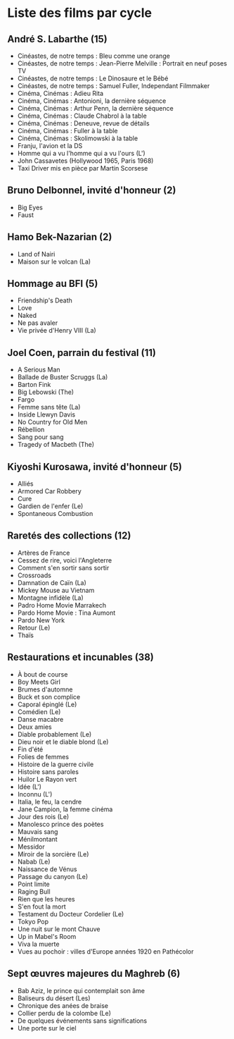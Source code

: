 # Liste des films par cycle

## André S. Labarthe (15)

  * Cinéastes, de notre temps : Bleu comme une orange  
  * Cinéastes, de notre temps : Jean-Pierre Melville : Portrait en neuf poses TV  
  * Cinéastes, de notre temps : Le Dinosaure et le Bébé  
  * Cinéastes, de notre temps : Samuel Fuller, Independant Filmmaker  
  * Cinéma, Cinémas : Adieu Rita  
  * Cinéma, Cinémas : Antonioni, la dernière séquence  
  * Cinéma, Cinémas : Arthur Penn, la dernière séquence  
  * Cinéma, Cinémas : Claude Chabrol à la table  
  * Cinéma, Cinémas : Deneuve, revue de détails  
  * Cinéma, Cinémas : Fuller à la table  
  * Cinéma, Cinémas : Skolimowski à la table  
  * Franju, l'avion et la DS  
  * Homme qui a vu l'homme qui a vu l'ours (L')  
  * John Cassavetes (Hollywood 1965, Paris 1968)  
  * Taxi Driver mis en pièce par Martin Scorsese

## Bruno Delbonnel, invité d'honneur (2)

  * Big Eyes  
  * Faust

## Hamo Bek-Nazarian (2)

  * Land of Nairi  
  * Maison sur le volcan (La)

## Hommage au BFI (5)

  * Friendship's Death  
  * Love  
  * Naked  
  * Ne pas avaler  
  * Vie privée d'Henry VIII (La)

## Joel Coen, parrain du festival (11)

  * A Serious Man  
  * Ballade de Buster Scruggs (La)  
  * Barton Fink  
  * Big Lebowski (The)  
  * Fargo  
  * Femme sans tête (La)  
  * Inside Llewyn Davis  
  * No Country for Old Men  
  * Rébellion  
  * Sang pour sang  
  * Tragedy of Macbeth (The)

## Kiyoshi Kurosawa, invité d'honneur (5)

  * Alliés  
  * Armored Car Robbery  
  * Cure  
  * Gardien de l'enfer (Le)  
  * Spontaneous Combustion

## Raretés des collections (12)

  * Artères de France  
  * Cessez de rire, voici l'Angleterre  
  * Comment s'en sortir sans sortir  
  * Crossroads  
  * Damnation de Caïn (La)  
  * Mickey Mouse au Vietnam  
  * Montagne infidèle (La)  
  * Padro Home Movie Marrakech  
  * Pardo Home Movie : Tina Aumont  
  * Pardo New York  
  * Retour (Le)  
  * Thaïs

## Restaurations et incunables (38)

  * À bout de course  
  * Boy Meets Girl  
  * Brumes d'automne  
  * Buck et son complice  
  * Caporal épinglé (Le)  
  * Comédien (Le)  
  * Danse macabre  
  * Deux amies  
  * Diable probablement (Le)  
  * Dieu noir et le diable blond (Le)  
  * Fin d'été  
  * Folies de femmes  
  * Histoire de la guerre civile  
  * Histoire sans paroles  
  * Huilor Le Rayon vert  
  * Idée (L')  
  * Inconnu (L')  
  * Italia, le feu, la cendre  
  * Jane Campion, la femme cinéma  
  * Jour des rois (Le)  
  * Manolesco prince des poètes  
  * Mauvais sang  
  * Ménilmontant  
  * Messidor  
  * Miroir de la sorcière (Le)  
  * Nabab (Le)  
  * Naissance de Vénus  
  * Passage du canyon (Le)  
  * Point limite  
  * Raging Bull  
  * Rien que les heures  
  * S'en fout la mort  
  * Testament du Docteur Cordelier (Le)  
  * Tokyo Pop  
  * Une nuit sur le mont Chauve  
  * Up in Mabel's Room  
  * Viva la muerte  
  * Vues au pochoir : villes d'Europe années 1920 en Pathécolor

## Sept œuvres majeures du Maghreb (6)

  * Bab Aziz, le prince qui contemplait son âme  
  * Baliseurs du désert (Les)  
  * Chronique des anées de braise  
  * Collier perdu de la colombe (Le)  
  * De quelques événements sans significations  
  * Une porte sur le ciel  
